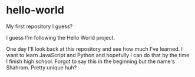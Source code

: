 # hello-world
My first repository I guess?

I guess I'm following the Hello World project. 

One day I'll look back at this repository and see how much I've learned.
I want to learn JavaScript and Python and hopefully I can do that by the time I finish high school.
Forgot to say this in the beginning but the name's Shahrom. Pretty unique huh?
